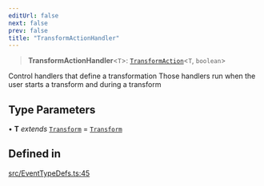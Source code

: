 ```yaml
---
editUrl: false
next: false
prev: false
title: "TransformActionHandler"
---
```


> **TransformActionHandler**\<`T`\>: [`TransformAction`](/api/type-aliases/transformaction/)\<`T`, `boolean`\>

Control handlers that define a transformation
Those handlers run when the user starts a transform and during a transform

## Type Parameters

• **T** *extends* [`Transform`](/api/type-aliases/transform/) = [`Transform`](/api/type-aliases/transform/)

## Defined in

[src/EventTypeDefs.ts:45](https://github.com/fabricjs/fabric.js/blob/a0b4adf41e0a1fd81824114cedd4c32bfb8cac25/src/EventTypeDefs.ts#L45)
